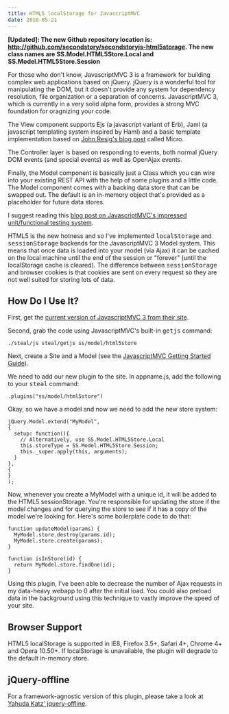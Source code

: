 ```yaml
--- 
title: HTML5 localStorage for JavascriptMVC
date: 2010-05-21
---
```


[John Resig's blog post]: http://ejohn.org/blog/javascript-micro-templating/
[OpenAjax]: http://www.openajax.org/index.php
[Checkout the Github repository]: http://github.com/secondstory/secondstoryjs-html5storage
[Yahuda Katz' jquery-offline]: http://github.com/wycats/jquery-offline
[current version of JavascriptMVC 3 from their site]: http://v3.javascriptmvc.com/index.html
[JavascriptMVC Getting Started Guide]: http://v3.javascriptmvc.com/index.html#&who=getstarted
[blog post on JavascriptMVC's impressed unit/functional testing system]: http://jupiterjs.com/pages/javascriptmvc#news/too-enterprisey

**[Updated]: The new Github repository location is: http://github.com/secondstory/secondstoryjs-html5storage. The new class names are SS.Model.HTML5Store.Local and SS.Model.HTML5Store.Session**

For those who don't know, JavascriptMVC 3 is a framework for building complex web applications based on jQuery. jQuery is a wonderful tool for manipulating the DOM, but it doesn't provide any system for dependency resolution, file organization or a separation of concerns. JavascriptMVC 3, which is currently in a very solid alpha form, provides a strong MVC foundation for oragnizing your code.

The View component supports Ejs (a javascript variant of Erb), Jaml (a javascript templating system inspired by Haml) and a basic template implementation based on [John Resig's blog post] called Micro.

The Controller layer is based on responding to events, both normal jQuery DOM events (and special events) as well as OpenAjax events.

Finally, the Model component is basically just a Class which you can wire into your existing REST API with the help of some plugins and a little code. The Model component comes with a backing data store that can be swapped out. The default is an in-memory object that's provided as a placeholder for future data stores.

I suggest reading this [blog post on JavascriptMVC's impressed unit/functional testing system].

HTML5 is the new hotness and so I've implemented <tt>localStorage</tt> and <tt>sessionStorage</tt> backends for the JavascriptMVC 3 Model system. This means that once data is loaded into your model (via Ajax) it can be cached on the local machine until the end of the session or "forever" (until the localStorage cache is cleared). The difference between <tt>sessionStorage</tt> and browser cookies is that cookies are sent on every request so they are not well suited for storing lots of data. 

How Do I Use It?
----------------

First, get the [current version of JavascriptMVC 3 from their site].

Second, grab the code using JavascriptMVC's built-in <tt>getjs</tt> command:

    ./steal/js steal/getjs ss/model/html5store

Next, create a Site and a Model (see the [JavascriptMVC Getting Started Guide]).

We need to add our new plugin to the site. In appname.js, add the following to your <tt>steal</tt> command:

    .plugins("ss/model/html5store")

Okay, so we have a model and now we need to add the new store system:

    jQuery.Model.extend("MyModel",
    {
      setup: function(){
        // Alternatively, use SS.Model.HTML5Store.Local
        this.storeType = SS.Model.HTML5Store.Session; 
        this._super.apply(this, arguments);
      }
    },
    {
    }
    );

Now, whenever you create a MyModel with a unique id, it will be added to the HTML5 sessionStorage. You're responsible for updating the store if the model changes and for querying the store to see if it has a copy of the model we're looking for. Here's some boilerplate code to do that:

    function updateModel(params) {
      MyModel.store.destroy(params.id);
      MyModel.store.create(params);
    }
    
    function isInStore(id) {
      return MyModel.store.findOne(id);
    }

Using this plugin, I've been able to decrease the number of Ajax requests in my data-heavy webapp to 0 after the initial load. You could also preload data in the background using this technique to vastly improve the speed of your site.

Browser Support
---------------

HTML5 localStorage is supported in IE8, Firefox 3.5+, Safari 4+, Chrome 4+ and Opera 10.50+. If localStorage is unavailable, the plugin will degrade to the default in-memory store.

jQuery-offline
--------------

For a framework-agnostic version of this plugin, please take a look at [Yahuda Katz' jquery-offline].

